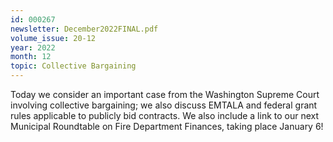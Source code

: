 ```yaml
---
id: 000267
newsletter: December2022FINAL.pdf
volume_issue: 20-12
year: 2022
month: 12
topic: Collective Bargaining
---
```


Today we consider an important case from the Washington Supreme Court involving collective bargaining; we also discuss EMTALA and federal grant rules applicable to publicly bid contracts. We also include a link to our next Municipal Roundtable on Fire Department Finances, taking place January 6!